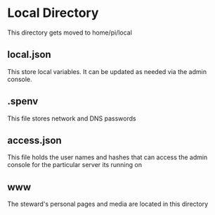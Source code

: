 # Local Directory

This directory gets moved to home/pi/local

## local.json

This store local variables. It can be updated as needed via the admin console.

## .spenv

This file stores network and DNS passwords

## access.json

This file holds the user names and hashes that can access the admin console for the particular server its running on

## www

The steward's personal pages and media are located in this directory
